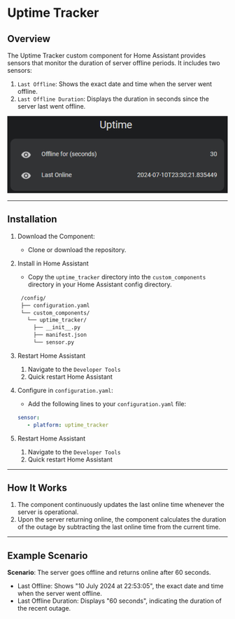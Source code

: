 
# Uptime Tracker

## Overview

The Uptime Tracker custom component for Home Assistant provides sensors that monitor the duration of server offline periods. It includes two sensors:

1. `Last Offline`: Shows the exact date and time when the server went offline.
2. `Last Offline Duration`: Displays the duration in seconds since the server last went offline.

![img.png](img.png)

---

## Installation

1. Download the Component:
   - Clone or download the repository.

2. Install in Home Assistant
   - Copy the `uptime_tracker` directory into the `custom_components` directory in your Home Assistant config directory.
   ```bash
    /config/
    ├── configuration.yaml
    └── custom_components/
      └── uptime_tracker/
        ├── __init__.py
        ├── manifest.json
        └── sensor.py
   ```
3. Restart Home Assistant
   1. Navigate to the `Developer Tools`
   2. Quick restart Home Assistant

4. Configure in `configuration.yaml`:
   - Add the following lines to your `configuration.yaml` file:
   ```yaml
   sensor:
      - platform: uptime_tracker
   ```

5. Restart Home Assistant
    1. Navigate to the `Developer Tools`
    2. Quick restart Home Assistant

---

## How It Works

1. The component continuously updates the last online time whenever the server is operational.
2. Upon the server returning online, the component calculates the duration of the outage by subtracting the last online time from the current time.

---

## Example Scenario
**Scenario**: The server goes offline and returns online after 60 seconds.

- Last Offline: Shows "10 July 2024 at 22:53:05", the exact date and time when the server went offline.
- Last Offline Duration: Displays "60 seconds", indicating the duration of the recent outage.
